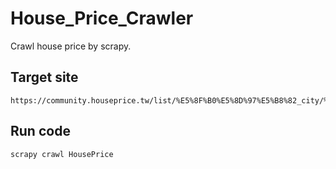 House_Price_Crawler
===
Crawl house price by scrapy.

Target site
---
```
https://community.houseprice.tw/list/%E5%8F%B0%E5%8D%97%E5%B8%82_city/%E6%9D%B1%E5%8D%80_zip/
```

Run code
---
```
scrapy crawl HousePrice
```

